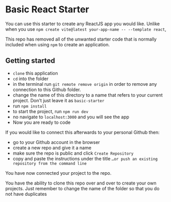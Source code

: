 # Basic React Starter

You can use this starter to create any ReactJS app you would like.
Unlike when you use `npm create vite@latest your-app-name -- --template react`,

This repo has removed all of the unwanted starter code that is normally included when using `npm` to create an application.

## Getting started

- `clone` this application
- `cd` into the folder
- in the terminal run `git remote remove origin` in order to remove any connection to this Github folder.
- change the name of this directory to a name that refers to your current project. Don't just leave it as `basic-starter`
- run `npm install`
- to start the project, run `npm run dev`
- no navigate to `localhost:3000` and you will see the app
- Now you are ready to code

If you would like to connect this afterwards to your personal Github then:

- go to your Github account in the browser
- create a new repo and give it a name
- make sure the repo is public and click `Create Repository`
- copy and paste the instructions under the title `…or push an existing repository from the command line`

You have now connected your project to the repo.

You have the ability to clone this repo over and over to create your own projects. Just remember to change the name of the folder so that you do not have duplicates
